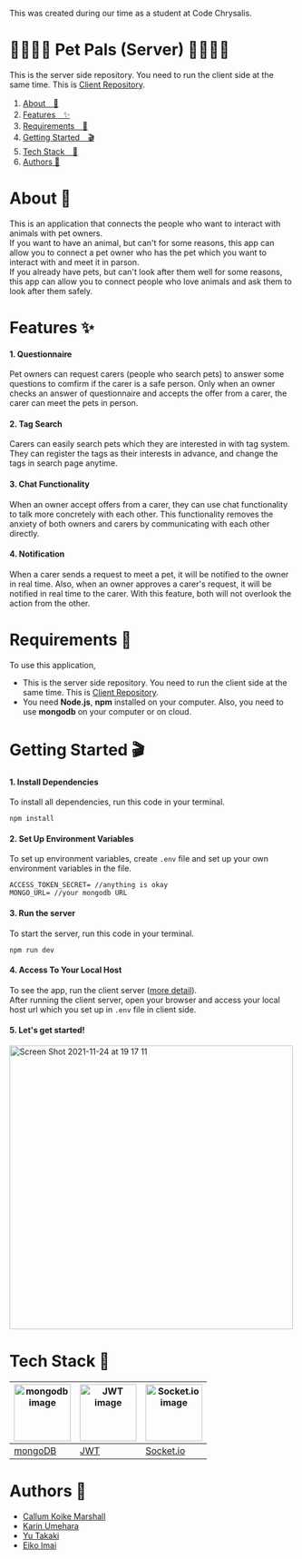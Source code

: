 This was created during our time as a student at Code Chrysalis.
# 🐶🐢🐱🐰 Pet Pals (Server) 🦜🐷🐭🦦
This is the server side repository. You need to run the client side at the same time. This is [Client Repository](https://github.com/karin0216/pet-client).

1. [About　💁](#about-)
2. [Features　✨](#features-)
3. [Requirements　🙏](#requirements-)
4. [Getting Started　🎬](#getting-started-)
5. [Tech Stack　🤖](#tech-stack-)
6. [Authors 📝](#authors-)

# About 💁
This is an application that connects the people who want to interact with animals with pet owners.  
If you want to have an animal, but can't for some reasons, this app can allow you to connect a pet owner who has the pet which you want to interact with and meet it in parson.  
If you already have pets, but can't look after them well for some reasons, this app can allow you to connect people who love animals and ask them to look after them safely.
# Features ✨
#### 1. Questionnaire
Pet owners can request carers (people who search pets) to answer some questions to comfirm if the carer is a safe person. Only when an owner checks an answer of questionnaire and accepts the offer from a carer, the carer can meet the pets in person.
#### 2. Tag Search
Carers can easily search pets which they are interested in with tag system. They can register the tags as their interests in advance, and change the tags in search page anytime.
#### 3. Chat Functionality
When an owner accept offers from a carer, they can use chat functionality to talk more concretely with each other. This functionality removes the anxiety of both owners and carers by communicating with each other directly.
#### 4. Notification
When a carer sends a request to meet a pet, it will be notified to the owner in real time. Also, when an owner approves a carer's request, it will be notified in real time to the carer. With this feature, both will not overlook the action from the other.
# Requirements 🙏
To use this application, 
* This is the server side repository. You need to run the client side at the same time. This is [Client Repository](https://github.com/karin0216/pet-client).
* You need **Node.js**, **npm** installed on your computer. Also, you need to use **mongodb** on your computer or on cloud.
# Getting Started 🎬
#### 1. Install Dependencies
To install all dependencies, run this code in your terminal.
```
npm install
```
#### 2. Set Up Environment Variables
To set up environment variables, create ```.env``` file and set up your own environment variables in the file.
```
ACCESS_TOKEN_SECRET= //anything is okay
MONGO_URL= //your mongodb URL
```
#### 3. Run the server  
To start the server, run this code in your terminal.
```
npm run dev
```
#### 4. Access To Your Local Host
To see the app, run the client server ([more detail](https://github.com/Team-Freshly-Washed-Turtles/pet-client)).  
After running the client server, open your browser and access your local host url which you set up in ```.env``` file in client side.
#### 5. Let's get started!
<img width="500" alt="Screen Shot 2021-11-24 at 19 17 11" src="https://user-images.githubusercontent.com/83794734/143219860-ee33732a-67ce-4038-8d9d-40a292b4e1ab.png"> 

# Tech Stack 🤖  
|<img src="https://user-images.githubusercontent.com/83794734/143398244-1c104227-830a-487d-bec9-584e1e98bb95.png" alt="mongodb image" width="100">|<img src="https://user-images.githubusercontent.com/83794734/143388046-8e246ed1-c551-4729-ba5c-97ba3fdc4e02.png" alt="JWT image" width="100">|<img src="https://user-images.githubusercontent.com/83794734/143386343-31b0b2a3-1211-4b7e-9533-bfc3f9d388a4.png" alt="Socket.io image" width="100">|
|---|---|---|
|[mongoDB](https://www.mongodb.com/)|[JWT](https://jwt.io/)|[Socket.io](https://socket.io/)|
# Authors 📝  
- [Callum Koike Marshall](https://github.com/marsc0388)
- [Karin Umehara](https://github.com/karin0216)
- [Yu Takaki](https://github.com/YuTakaki)
- [Eiko Imai](https://github.com/eiko0705)
